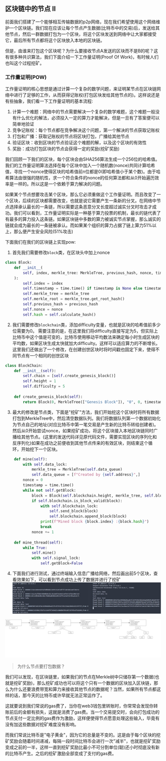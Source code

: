 ## 区块链中的节点 II

前面我们搭建了一个能够相互传输数据的p2p网络，现在我们希望使用这个网络维护一个区块链。我们现在应该让每个节点产生数据(比特币中的交易)后，发送给其他节点，然后一群数据打包为一个区块，将这个区块发送到网络中让大家都接受它，最后所有节点都将这个区块放入本地的区块链。

但是，由谁来打包这个区块呢？为什么要接收节点A发送的区块而不是B的呢？这有很多种共识算法，我们下面介绍一下工作量证明(Proof Of Work)，有时候人们也叫这个过程挖矿。

### 工作量证明(POW)

工作量证明的核心思想是通过计算一个复杂的数学问题，来证明某节点在区块链网络中进行了足够的工作，从而获得记账权(打包区块发给其他节点的)。这样说还是有些抽象，我们看一下工作量证明的基本流程:

1. 计算一个难题：网络中的节点需要解决一个复杂的数学难题，这个难题一般没有什么优化的解法，必须投入一定的算力才能解决，但是一旦有了答案便可以简单地验证
2. 竞争记账权：每个节点都在竞争解决这个问题，第一个解决的节点获取记账权
3. 打包和广播：获取记账权的节点将区块打包，广播给其他节点
4. 验证区块：收到区块的节点验证这个难题的解，以及这个区块的有效性
5. 奖励：成功打包区块的节点会获得一定的奖励(挖矿奖励)

我们回顾一下我们的区块，每个区块会由SHA256算法生成一个256位的哈希值。我们的工作量证明算法选择在每个区块中加入一个随机数(nonce)共同计算哈希值，寻找一个nonce使得区块的哈希值前n位都是0(即哈希值小于某个数)。由于哈希算法由很强的随机性，求一个符合条件的nonce的任何算法都和从0开始遍历效率是一样的。所以这是一个依赖于算力解决的问题。

如果某个节点想要攻击某个区块，那么它必须重做这个工作量证明。而且改变了一个区块，后续的区块都需要改变，也就是说它需要产生一条新的分叉。在网络中节点选择承认最长的一条链，所以需要这条恶意分叉长度超过诚实分叉时攻击才成功。我们可以看到，工作量证明实际是一种基于算力投票的机制，最长的链代表了有最多的算力投入这条链。如果区块链中多数的算力被诚实节点掌握，那么诚实的链就会成为最长的一条链被承认。而如果某个组织的算力占据了链上算力51%以上，那么便产生安全风险(51%攻击)

下面我们在我们的区块链上实现pow:

1. 首先我们需要修改`block`类，在区块头中加上nonce
```py
class Block:
    def __init__(
        self, index, merkle_tree: MerkleTree, previous_hash, nonce, timestamp=None
    ):
        self.index = index
        self.timestamp = time.time() if timestamp is None else timestamp  # 当前时间戳
        self.merkle_tree = merkle_tree
        self.merkle_root = merkle_tree.get_root_hash()
        self.previous_hash = previous_hash
        self.nonce = nonce
        self.hash = self.calculate_hash()
```

2. 我们需要修改`blockchain`类，添加difficulty变量，也就是区块的哈希值前多少位需要为0。
需要注意的是，在这里我们将difficulty直接写定为5，但实际上比特币中这个值是可变的，比特币使用移动平均数法来确定每小时生成区块的平均数，如果区块生成太快就加大difficulty。这样可以适应算力的不断增长。
这里我们还做出了一个修改，在创建创世区块时将时间戳也固定下来，使得不同节点有一个相同的创世区块

```py
class BlockChain:
    def __init__(self):
        self.chain = [self.create_genesis_block()]
        self.height = 1
        self.difficulty = 5

    def create_genesis_block(self):
        return Block(0, MerkleTree(["Genesis Block"]), "0", 0, timestamp=0)
```

3. 最大的修改是节点类，下面是"挖矿"方法，我们开始挖这个区块时将所有数据打包到MerkleTree中，然后清空数据队列。我们将数据队列第一个数据初始化为节点自己的地址(对应比特币中第一笔交易是产生新的比特币转给创建者)。然后从0开始尝试nonce，如果挖矿成功，将这个区块接入本地区块链同时广播给其他节点。(这里的发送代码详见原代码文件，需要实现区块的序列化和反序列化)如果在成功之前便收到其他节点传来的有效区块，则结束这个循环，开始挖下一个区块。
```py
    def mine(self):
        with self.data_lock:
            merkle_tree = MerkleTree(self.data_queue)
            self.data_queue = [f"Created by {self.address}",]
        nonce = 0
        timestamp = time.time()
        while not self.getBlock:
            block = Block(self.blockchain.height, merkle_tree, self.blockchain.get_latest_block().hash, nonce, timestamp)
            if self.blockchain.is_block_valid(block):
                with self.blockchain_lock:
                    self.send_block(block)
                    self.blockchain.append_block(block)
                print(f"Mined block {block.index} :{block.hash}")
                break
            nonce += 1

    def mine_thread(self):
        while True:
            self.mine()
            with self.signal_lock:
                self.getBlock=False
```

4. 下面我们进行测试，通过终端输入信息广播给网络，然后画出前5个区块，查看效果如下，可以看到节点成功上传了数据并进行了挖矿
![alt text](image.png)

![blc](../pic/blockchain_2.svg)

> 为什么节点要打包数据？

我们可以发现，在区块链里，如果我们的节点在Merkle树中只储存第一个数据(也就是挖矿奖励)，那么挖矿成功也可以将这个只有一个数据的区块加入区块链，那么为什么还要浪费带宽和算力来接收其他节点的数据呢？当然，如果所有节点都这样的话，那今天的比特币或许早就无法正常运作了。

这就要说到我们常说的gas费了，当你在web3钱包里转账时，你常常会发现你转账前后的金额有损失，这就是消费了gas费。当一个交易提交时，会向打包成功的节点支付一定比例的gas费作为激励，这样便使得节点愿意处理这些输入，毕竟有没有加这些数据对挖矿难度没有影响。

而我们常说比特币是"电子黄金"，因为它的总量是不变的。这是由于每个区块的挖矿奖励会随着时间递减，每隔一段时间比特币会进行一次"减半"，也就是挖矿奖励变成之前的一半，这样一直到挖矿奖励比最小不可分割单位(聪)还小时彻底没有新的比特币产生。之后的挖矿激励全部变成了支付的gas费。